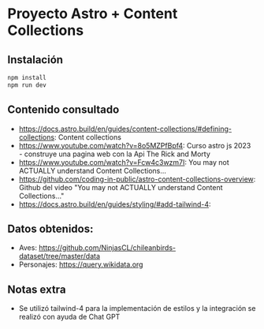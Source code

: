 # Proyecto Astro + Content Collections

## Instalación

```bash
npm install
npm run dev
```

## Contenido consultado
- https://docs.astro.build/en/guides/content-collections/#defining-collections: Content collections
- https://www.youtube.com/watch?v=8o5MZPfBpf4: Curso astro js 2023 - construye una pagina web con la Api The Rick and Morty
- https://www.youtube.com/watch?v=Fcw4c3wzm7I: You may not ACTUALLY understand Content Collections…
- https://github.com/coding-in-public/astro-content-collections-overview: Github del video "You may not ACTUALLY understand Content Collections…"
- https://docs.astro.build/en/guides/styling/#add-tailwind-4: 

## Datos obtenidos:
- Aves: https://github.com/NinjasCL/chileanbirds-dataset/tree/master/data
- Personajes: https://query.wikidata.org

## Notas extra

- Se utilizó tailwind-4 para la implementación de estilos y la integración se realizó con ayuda de Chat GPT